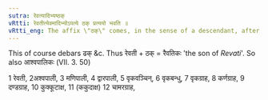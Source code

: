 ```yaml
---
sutra: रेवत्यादिभ्यष्ठक्
vRtti: रेवतीत्येवमादिभ्योऽपत्ये ठक् प्रत्ययो भवति ॥
vRtti_eng: The affix \"ठक्\" comes, in the sense of a descendant, after the words रेवती &c.
---
```

This of course debars ढक् &c. Thus रेवती + ठक् = रैवतिकः 'the son of _Revati_'. So also आश्वपालिकः (VII. 3. 50)

1 रेवती, 2अश्वपाली, 3 मणिपाली, 4 द्वारपाली, 5 वृकवञ्चिन्, 6 वृकबन्धु, 7 वृकग्राह, 8 कर्णग्राह, 9 दण्डग्राह, 10 कुक्कूटाक्ष, 11 (ककुदाक्ष) 12 चामरग्राह,
